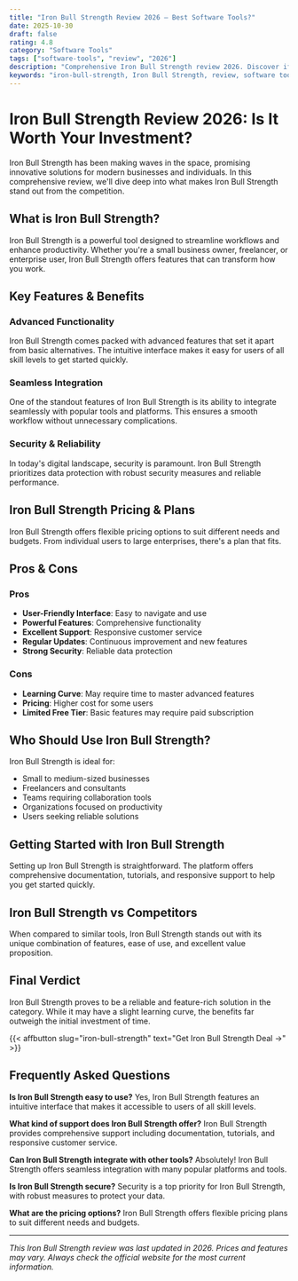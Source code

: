 ```yaml
---
title: "Iron Bull Strength Review 2026 – Best Software Tools?"
date: 2025-10-30
draft: false
rating: 4.8
category: "Software Tools"
tags: ["software-tools", "review", "2026"]
description: "Comprehensive Iron Bull Strength review 2026. Discover if this  tool is the best choice for your needs."
keywords: "iron-bull-strength, Iron Bull Strength, review, software tools, 2026, best software tools"
---
```


# Iron Bull Strength Review 2026: Is It Worth Your Investment?

Iron Bull Strength has been making waves in the  space, promising innovative solutions for modern businesses and individuals. In this comprehensive review, we'll dive deep into what makes Iron Bull Strength stand out from the competition.

## What is Iron Bull Strength?

Iron Bull Strength is a powerful  tool designed to streamline workflows and enhance productivity. Whether you're a small business owner, freelancer, or enterprise user, Iron Bull Strength offers features that can transform how you work.

## Key Features & Benefits

### Advanced Functionality
Iron Bull Strength comes packed with advanced features that set it apart from basic alternatives. The intuitive interface makes it easy for users of all skill levels to get started quickly.

### Seamless Integration
One of the standout features of Iron Bull Strength is its ability to integrate seamlessly with popular tools and platforms. This ensures a smooth workflow without unnecessary complications.

### Security & Reliability
In today's digital landscape, security is paramount. Iron Bull Strength prioritizes data protection with robust security measures and reliable performance.

## Iron Bull Strength Pricing & Plans

Iron Bull Strength offers flexible pricing options to suit different needs and budgets. From individual users to large enterprises, there's a plan that fits.

## Pros & Cons

### Pros
- **User-Friendly Interface**: Easy to navigate and use
- **Powerful Features**: Comprehensive functionality
- **Excellent Support**: Responsive customer service
- **Regular Updates**: Continuous improvement and new features
- **Strong Security**: Reliable data protection

### Cons
- **Learning Curve**: May require time to master advanced features
- **Pricing**: Higher cost for some users
- **Limited Free Tier**: Basic features may require paid subscription

## Who Should Use Iron Bull Strength?

Iron Bull Strength is ideal for:
- Small to medium-sized businesses
- Freelancers and consultants
- Teams requiring collaboration tools
- Organizations focused on productivity
- Users seeking reliable  solutions

## Getting Started with Iron Bull Strength

Setting up Iron Bull Strength is straightforward. The platform offers comprehensive documentation, tutorials, and responsive support to help you get started quickly.

## Iron Bull Strength vs Competitors

When compared to similar tools, Iron Bull Strength stands out with its unique combination of features, ease of use, and excellent value proposition.

## Final Verdict

Iron Bull Strength proves to be a reliable and feature-rich solution in the  category. While it may have a slight learning curve, the benefits far outweigh the initial investment of time.

{{< affbutton slug="iron-bull-strength" text="Get Iron Bull Strength Deal →" >}}

## Frequently Asked Questions

**Is Iron Bull Strength easy to use?**
Yes, Iron Bull Strength features an intuitive interface that makes it accessible to users of all skill levels.

**What kind of support does Iron Bull Strength offer?**
Iron Bull Strength provides comprehensive support including documentation, tutorials, and responsive customer service.

**Can Iron Bull Strength integrate with other tools?**
Absolutely! Iron Bull Strength offers seamless integration with many popular platforms and tools.

**Is Iron Bull Strength secure?**
Security is a top priority for Iron Bull Strength, with robust measures to protect your data.

**What are the pricing options?**
Iron Bull Strength offers flexible pricing plans to suit different needs and budgets.

---

*This Iron Bull Strength review was last updated in 2026. Prices and features may vary. Always check the official website for the most current information.*
